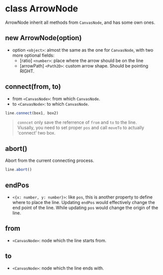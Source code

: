 # class ArrowNode

ArrowNode inherit all methods from `CanvasNode`, and has some own ones.

## new ArrowNode(option)

* option `<object>`: almost the same as the one for `CanvasNode`, with two more optional fields:
  * [ratio] `<number>`: place where the arrow should be on the line
  * [arrowPath] `<Path2D>`: custom arrow shape. Should be pointing RIGHT.

## connect(from, to)

* from `<CanvasNode>`: from which `CanvasNode`.
* to `<CanvasNode>`: to which `CanvasNode`.

```js
line.connect(box1, box2)
```

> `conncet` only save the referrence of `from` and `to` to the line.\
> Viusally, you need to set proper `pos` and call `moveTo` to actually 'connect' two box.

## abort()

Abort from the current connecting process.

```js
line.abort()
```

## endPos

* `<{x: number, y: number}>`: like `pos`, this is another property to define where to place the line.
  Updating `endPos` would effectively change the end point of the line.
  While updating `pos` would change the origin of the line.

## from

* `<CanvasNode>`: node which the line starts from.

## to

* `<CanvasNode>`: node which the line ends with.
